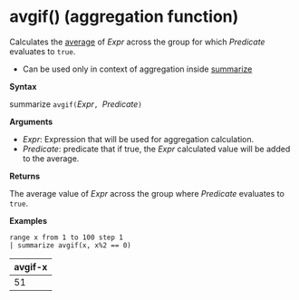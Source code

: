 # avgif() (aggregation function)

Calculates the [average](avg-aggfunction.md) of *Expr* across the group for which *Predicate* evaluates to `true`.

* Can be used only in context of aggregation inside [summarize](summarizeoperator.md)

**Syntax**

summarize `avgif(`*Expr*`, `*Predicate*`)`

**Arguments**

* *Expr*: Expression that will be used for aggregation calculation. 
* *Predicate*:  predicate that if true, the *Expr* calculated value will be added to the average.

**Returns**

The average value of *Expr* across the group where *Predicate* evaluates to `true`.
 
**Examples**

```kusto
range x from 1 to 100 step 1
| summarize avgif(x, x%2 == 0)
```

|avgif-x|
|---|
|51|


